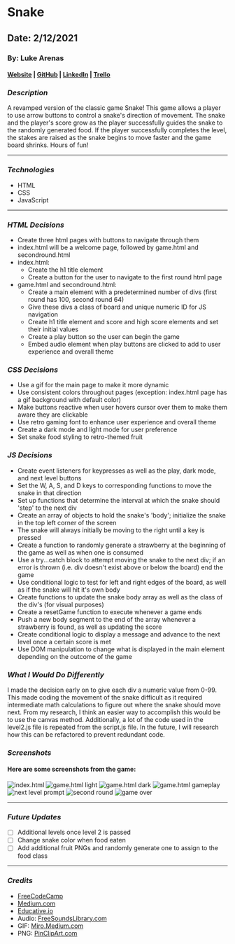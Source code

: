 # Snake

## Date: 2/12/2021

### By: Luke Arenas

#### [Website](https://lukearenas.github.io/Personal-Website/) | [GitHub](https://github.com/LukeArenas) | [LinkedIn](https://www.linkedin.com/in/lukearenas/) | [Trello](https://trello.com/b/VDEvoalZ/snake)

### ***Description***

A revamped version of the classic game Snake! This game allows a player to use arrow buttons to control a snake's direction of movement. The snake and the player's score grow as the player successfully guides the snake to the randomly generated food. If the player successfully completes the level, the stakes are raised as the snake begins to move faster and the game board shrinks. Hours of fun!

***

### ***Technologies***

* HTML
* CSS
* JavaScript

***

### ***HTML Decisions***
* Create three html pages with buttons to navigate through them
* index.html will be a welcome page, followed by game.html and secondround.html
* index.html:
  * Create the h1 title element
  * Create a button for the user to navigate to the first round html page
* game.html and secondround.html:
  * Create a main element with a predetermined number of divs (first round has 100, second round 64)
  * Give these divs a class of board and unique numeric ID for JS navigation
  * Create h1 title element and score and high score elements and set their initial values
  * Create a play button so the user can begin the game
  * Embed audio element when play buttons are clicked to add to user experience and overall theme

### ***CSS Decisions***
* Use a gif for the main page to make it more dynamic
* Use consistent colors throughout pages (exception: index.html page has a gif background with default color)
* Make buttons reactive when user hovers cursor over them to make them aware they are clickable
* Use retro gaming font to enhance user experience and overall theme
* Create a dark mode and light mode for user preference
* Set snake food styling to retro-themed fruit

### ***JS Decisions***

* Create event listeners for keypresses as well as the play, dark mode, and next level buttons
* Set the W, A, S, and D keys to corresponding functions to move the snake in that direction
* Set up functions that determine the interval at which the snake should 'step' to the next div
* Create an array of objects to hold the snake's 'body'; initialize the snake in the top left corner of the screen
* The snake will always initially be moving to the right until a key is pressed
* Create a function to randomly generate a strawberry at the beginning of the game as well as when one is consumed
* Use a try...catch block to attempt moving the snake to the next div; if an error is thrown (i.e. div doesn't exist above or below the board) end the game
* Use conditional logic to test for left and right edges of the board, as well as if the snake will hit it's own body
* Create functions to update the snake body array as well as the class of the div's (for visual purposes)
* Create a resetGame function to execute whenever a game ends
* Push a new body segment to the end of the array whenever a strawberry is found, as well as updating the score
* Create conditional logic to display a message and advance to the next level once a certain score is met
* Use DOM manipulation to change what is displayed in the main element depending on the outcome of the game


### ***What I Would Do Differently***
I made the decision early on to give each div a numeric value from 0-99. This made coding the movement of the snake difficult as it required intermediate math calculations to figure out where the snake should move next. From my research, I think an easier way to accomplish this would be to use the canvas method.
Additionally, a lot of the code used in the level2.js file is repeated from the script.js file. In the future, I will research how this can be refactored to prevent redundant code.

### ***Screenshots***

#### Here are some screenshots from the game:
![index.html](screenshots/snake_index_html.PNG)
![game.html light](screenshots/snake_game_html_light.PNG)
![game.html dark](screenshots/snake_game_html_dark.PNG)
![game.html gameplay](screenshots/snake_game_html_midgame.PNG)
![next level prompt](screenshots/next_level_prompt.PNG)
![second round](screenshots/snake_secondround_html.PNG)
![game over](screenshots/game_over.PNG)

***

### ***Future Updates***

- [ ] Additional levels once level 2 is passed
- [ ] Change snake color when food eaten
- [ ] Add additional fruit PNGs and randomly generate one to assign to the food class

***

### ***Credits***

* [FreeCodeCamp](https://www.freecodecamp.org/news/how-to-build-a-snake-game-in-javascript/)
* [Medium.com](https://medium.com/writeabyte/snake-game-5aaeb80a261a)
* [Educative.io](https://www.educative.io/blog/javascript-snake-game-tutorial)
* Audio: [FreeSoundsLibrary.com](https://www.freesoundslibrary.com/)
* GIF: [Miro.Medium.com](https://miro.medium.com/max/1400/1*4635TGUJegt-JC-i94cGJw.gif)
* PNG: [PinClipArt.com](https://www.pinclipart.com/pindetail/bxhmob_grapes-free-on-dumielauxepices-net-transparent-pac-man/)
